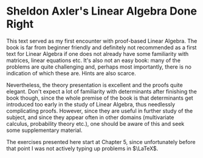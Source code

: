 # Sheldon Axler's Linear Algebra Done Right

This text served as my first encounter with proof-based Linear Algebra.
The book is far from beginner friendly and definitely not recommended as
a first text for Linear Algebra if one does not already have some
familiarity with matrices, linear equations etc.
It's also not an easy book: many of the problems are quite challenging 
and, perhaps most importantly, there is no indication of which these 
are.
Hints are also scarce.

Nevertheless, the theory presentation is excellent and the proofs quite 
elegant.
Don't expect a lot of familiarity with determinants after finishing the
book though, since the whole premise of the book is that determinants
get introduced too early in the study of Linear Algebra, thus needlessly
complicating proofs.
However, since they are useful in further study of the subject, and
since they appear often in other domains (multivariate calculus, 
probability theory etc.), one should be aware of this and seek some
supplementary material.

The exercises presented here start at Chapter 5, since unfortunately
before that point I was not actively typing up problems in $\LaTeX$.